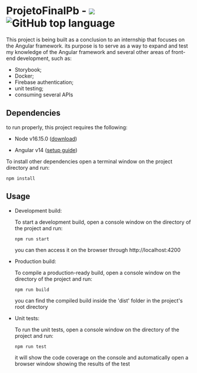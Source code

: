 # ProjetoFinalPb - <img src="https://img.shields.io/github/languages/code-size/victor-neutzling/projeto-final-pb"> <img alt="GitHub top language" src="https://img.shields.io/github/languages/top/victor-neutzling/projeto-final-pb">


This project is being built as a conclusion to an internship that focuses on the Angular framework. its purpose is to serve as a way to expand and test my knowledge of the Angular framework and several other areas of front-end development, such as:

  - Storybook;
  - Docker;
  - Firebase authentication;
  - unit testing;
  - consuming several APIs

## Dependencies

to run properly, this project requires the following:

  - Node v16.15.0 ([download](https://nodejs.org/dist/v16.16.0/node-v16.16.0-x64.msi))
  
  - Angular v14 ([setup guide](https://angular.io/guide/setup-local))

To install other dependencies open a terminal window on the project directory and run:

```
npm install
```

## Usage

 - Development build:

    To start a development build, open a console window on the directory of the project and run:
    ```
    npm run start
    ```
    you can then access it on the browser through http://localhost:4200
    
    
- Production build:

    To compile a production-ready build, open a console window on the directory of the project and run:
    ```
    npm run build
    ```
    you can find the compiled build inside the 'dist' folder in the project's root directory
    
    
- Unit tests:
    
    To run the unit tests, open a console window on the directory of the project and run:
    ```
    npm run test
    ```
    it will show the code coverage on the console and automatically open a browser window showing the results of the test
